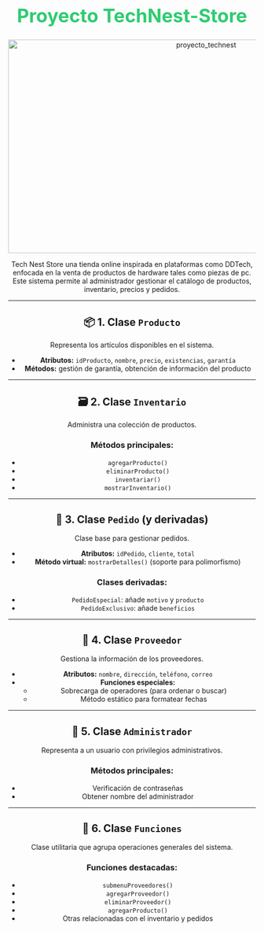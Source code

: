 
<center>

<h1 style="color: #2ecc71; font-size: 38px;"> Proyecto TechNest-Store </h1>

<img width="790" height="434" alt="proyecto_technest" src="https://github.com/user-attachments/assets/d9f307a7-5f58-4054-a328-a211e69b8e90" /> 
<p>Tech Nest Store una tienda online inspirada en plataformas como DDTech, enfocada en la venta de productos de hardware tales como piezas de pc. 
Este sistema permite al administrador gestionar el catálogo de productos, inventario, precios y pedidos.</p>

---

## 📦 1. Clase `Producto`

Representa los artículos disponibles en el sistema.

- **Atributos:** `idProducto`, `nombre`, `precio`, `existencias`, `garantía`
- **Métodos:** gestión de garantía, obtención de información del producto

---

## 🗃️ 2. Clase `Inventario`

Administra una colección de productos.

### Métodos principales:
- `agregarProducto()`
- `eliminarProducto()`
- `inventariar()`
- `mostrarInventario()`

---

## 📄 3. Clase `Pedido` (y derivadas)

Clase base para gestionar pedidos.

- **Atributos:** `idPedido`, `cliente`, `total`
- **Método virtual:** `mostrarDetalles()` (soporte para polimorfismo)

### Clases derivadas:
- `PedidoEspecial`: añade `motivo` y `producto`
- `PedidoExclusivo`: añade `beneficios`

---

## 🚚 4. Clase `Proveedor`

Gestiona la información de los proveedores.

- **Atributos:** `nombre`, `dirección`, `teléfono`, `correo`
- **Funciones especiales:**
  - Sobrecarga de operadores (para ordenar o buscar)
  - Método estático para formatear fechas

---

## 🔐 5. Clase `Administrador`

Representa a un usuario con privilegios administrativos.

### Métodos principales:
- Verificación de contraseñas
- Obtener nombre del administrador

---

## 🧮 6. Clase `Funciones`

Clase utilitaria que agrupa operaciones generales del sistema.

### Funciones destacadas:
- `submenuProveedores()`
- `agregarProveedor()`
- `eliminarProveedor()`
- `agregarProducto()`
- Otras relacionadas con el inventario y pedidos
